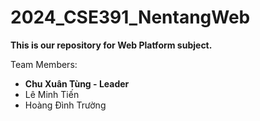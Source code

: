 # 2024_CSE391_NentangWeb

**This is our repository for Web Platform subject.**

Team Members:
* **Chu Xuân Tùng - Leader**
* Lê Minh Tiến
* Hoàng Đình Trường

